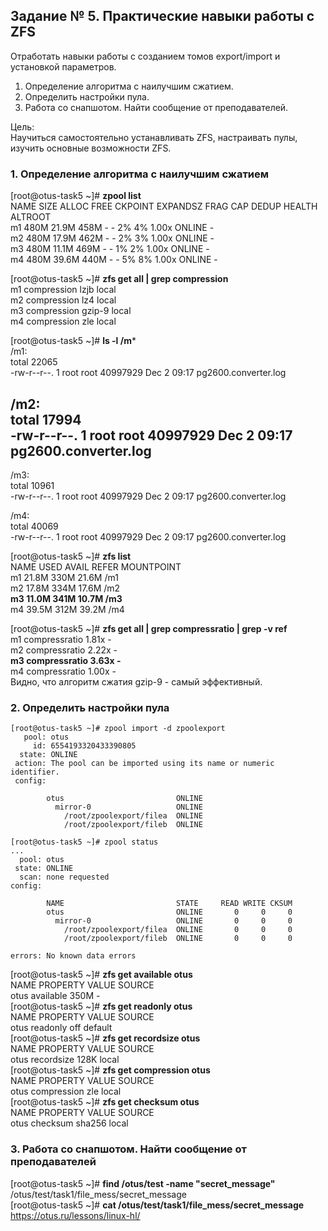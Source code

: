 ## Задание № 5. Практические навыки работы с ZFS ##
Отработать навыки работы с созданием томов export/import и установкой параметров.
1. Определение алгоритма с наилучшим сжатием.
2. Определить настройки пула.
3. Работа со снапшотом. Найти сообщение от преподавателей.

Цель:\
Научиться самостоятельно устанавливать ZFS, настраивать пулы, изучить основные возможности ZFS.
### 1. Определение алгоритма с наилучшим сжатием ###
[root@otus-task5 ~]# **zpool list**\
NAME   SIZE  ALLOC   FREE  CKPOINT  EXPANDSZ   FRAG    CAP  DEDUP    HEALTH  ALTROOT\
m1     480M  21.9M   458M        -         -     2%     4%  1.00x    ONLINE  -\
m2     480M  17.9M   462M        -         -     2%     3%  1.00x    ONLINE  -\
m3     480M  11.1M   469M        -         -     1%     2%  1.00x    ONLINE  -\
m4     480M  39.6M   440M        -         -     5%     8%  1.00x    ONLINE  -

[root@otus-task5 ~]# **zfs get all | grep compression**\
m1    compression           lzjb                   local\
m2    compression           lz4                    local\
m3    compression           gzip-9                 local\
m4    compression           zle                    local

[root@otus-task5 ~]# **ls -l /m***\
/m1:\
total 22065\
-rw-r--r--. 1 root root 40997929 Dec  2 09:17 pg2600.converter.log

/m2:\
total 17994\
-rw-r--r--. 1 root root 40997929 Dec  2 09:17 pg2600.converter.log
---
/m3:\
total 10961\
-rw-r--r--. 1 root root 40997929 Dec  2 09:17 pg2600.converter.log

/m4:\
total 40069\
-rw-r--r--. 1 root root 40997929 Dec  2 09:17 pg2600.converter.log

[root@otus-task5 ~]# **zfs list**\
NAME   USED  AVAIL     REFER  MOUNTPOINT\
m1    21.8M   330M     21.6M  /m1\
m2    17.8M   334M     17.6M  /m2\
**m3    11.0M   341M     10.7M  /m3**\
m4    39.5M   312M     39.2M  /m4

[root@otus-task5 ~]# **zfs get all | grep compressratio | grep -v ref**\
m1    compressratio         1.81x                  -\
m2    compressratio         2.22x                  -\
**m3    compressratio         3.63x                  -**\
m4    compressratio         1.00x                  -\
Видно, что алгоритм сжатия gzip-9 - самый эффективный.
### 2. Определить настройки пула ###
```
[root@otus-task5 ~]# zpool import -d zpoolexport
   pool: otus
     id: 6554193320433390805
  state: ONLINE
 action: The pool can be imported using its name or numeric identifier.
 config:

        otus                         ONLINE
          mirror-0                   ONLINE
            /root/zpoolexport/filea  ONLINE
            /root/zpoolexport/fileb  ONLINE
```
```
[root@otus-task5 ~]# zpool status
...
  pool: otus
 state: ONLINE
  scan: none requested
config:

        NAME                         STATE     READ WRITE CKSUM
        otus                         ONLINE       0     0     0
          mirror-0                   ONLINE       0     0     0
            /root/zpoolexport/filea  ONLINE       0     0     0
            /root/zpoolexport/fileb  ONLINE       0     0     0

errors: No known data errors
```
[root@otus-task5 ~]# **zfs get available otus**\
NAME  PROPERTY   VALUE  SOURCE\
otus  available  350M   -\
[root@otus-task5 ~]# **zfs get readonly otus**\
NAME  PROPERTY  VALUE   SOURCE\
otus  readonly  off     default\
[root@otus-task5 ~]# **zfs get recordsize otus**\
NAME  PROPERTY    VALUE    SOURCE\
otus  recordsize  128K     local\
[root@otus-task5 ~]# **zfs get compression otus**\
NAME  PROPERTY     VALUE     SOURCE\
otus  compression  zle       local\
[root@otus-task5 ~]# **zfs get checksum otus**\
NAME  PROPERTY  VALUE      SOURCE\
otus  checksum  sha256     local
### 3. Работа со снапшотом. Найти сообщение от преподавателей ###
[root@otus-task5 ~]# **find /otus/test -name "secret_message"**\
/otus/test/task1/file_mess/secret_message\
[root@otus-task5 ~]# **cat /otus/test/task1/file_mess/secret_message**\
https://otus.ru/lessons/linux-hl/
